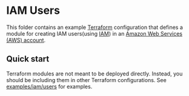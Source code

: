 # IAM Users

This folder contains an example [Terraform](https://www.terraform.io/) configuration that defines a module for creating IAM users(using [IAM](https://aws.amazon.com/iam/)) in an [Amazon Web Services (AWS) account](http://aws.amazon.com/).

## Quick start

Terraform modules are not meant to be deployed directly. Instead, you should be including them in other Terraform configurations. See [examples/iam/users](../../../examples/iam/users/) for examples.
